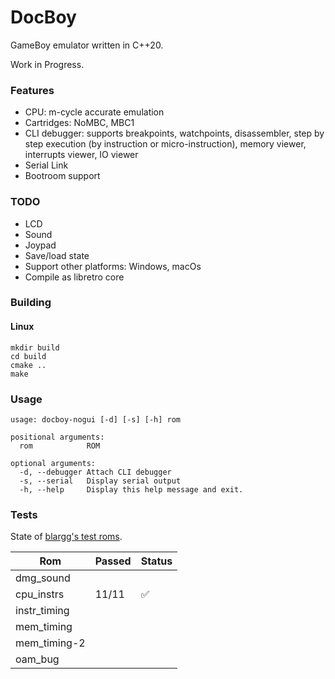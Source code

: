 # DocBoy

GameBoy emulator written in C++20.

Work in Progress.

### Features

* CPU: m-cycle accurate emulation
* Cartridges: NoMBC, MBC1
* CLI debugger: supports breakpoints, watchpoints, disassembler, step by step execution (by instruction or micro-instruction), memory viewer, interrupts viewer, IO viewer
* Serial Link
* Bootroom support

### TODO
* LCD
* Sound
* Joypad
* Save/load state
* Support other platforms: Windows, macOs
* Compile as libretro core

### Building

#### Linux

```
mkdir build
cd build
cmake ..
make
```


### Usage

```
usage: docboy-nogui [-d] [-s] [-h] rom

positional arguments:
  rom            ROM

optional arguments:
  -d, --debugger Attach CLI debugger
  -s, --serial   Display serial output
  -h, --help     Display this help message and exit.
```

### Tests

State of [blargg's test roms](https://github.com/retrio/gb-test-roms).

| Rom          | Passed | Status             |
|--------------|--------|--------------------|
| dmg_sound    |        |                    |
| cpu_instrs   | 11/11  | :white_check_mark: |
| instr_timing |        |                    |
| mem_timing   |        |                    |
| mem_timing-2 |        |                    |
| oam_bug      |        |                    |



